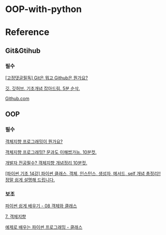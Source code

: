 # OOP-with-python

# Reference
## Git&Gtihub
### 필수
[[고정댓글필독] Git은 뭐고 Github은 뭔가요?](https://youtu.be/Bd35Ze7-dIw?si=7OZHM8lNjbRrn48V)

[깃. 깃허브. 기초개념 잡아드림. 5분 순삭.](https://youtu.be/YFNQwo7iTNc?si=vNCYzKgfyyBYhh2T)

[Github.com](https://youtube.com/playlist?list=PLuHgQVnccGMDWjb0TWItMCfDWDs8Y3Oo7&si=kExfM3Hd0uvsnerU)

## OOP
### 필수
[객체지향 프로그래밍이 뭔가요?](https://youtu.be/vrhIxBWSJ04)

[객체지향 프로그래밍? 문과도 이해쌉가능. 10분컷.](https://youtu.be/cg1xvFy1JQQ)

[개발자 전공필수? 객체지향 개념정리 10분컷.](https://youtu.be/IeLWSKq0xIQ)

[[파이썬 기초 14강] 파이썬 클래스, 객체, 인스턴스, 생성자, 메서드, self 개념 총정리!! 정말 쉽게 설명해 드립니다.](https://youtu.be/FRHGtAvU03Q?si=aCYnUe83YZ0QH8kd)

### 보조
[파이썬 쉽게 배우기 - 08 객체와 클래스](https://youtu.be/h-OwxPqjMpc)

[7. 객체지향](https://wikidocs.net/84)

[예제로 배우는 파이썬 프로그래밍 - 클래스](http://pythonstudy.xyz/python/article/19-클래스)
